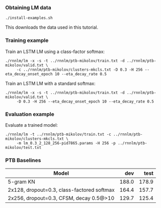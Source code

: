 ### Obtaining LM data

    ./install-examples.sh

This downloads the data used in this tutorial.

### Training example

Train an LSTM LM using a class-factor softmax:

    ./rnnlm/lm -x -s -t ../rnnlm/ptb-mikolov/train.txt -d ../rnnlm/ptb-mikolov/valid.txt \
         -c ../rnnlm/ptb-mikolov/clusters-mkcls.txt -D 0.3 -H 256 --eta_decay_onset_epoch 10 --eta_decay_rate 0.5

Train an LSTM LM with a standard softmax:

    ./rnnlm/lm -x -s -t ../rnnlm/ptb-mikolov/train.txt -d ../rnnlm/ptb-mikolov/valid.txt \
         -D 0.3 -H 256 --eta_decay_onset_epoch 10 --eta_decay_rate 0.5

### Evaluation example

Evaluate a trained model:

    ./rnnlm/lm -t ../rnnlm/ptb-mikolov/train.txt -c ../rnnlm/ptb-mikolov/clusters-mkcls.txt \
         -m lm_0.3_2_128_256-pid7865.params -H 256 -p ../rnnlm/ptb-mikolov/test.txt

### PTB Baselines

| Model | dev | test |
| ----- | ---:| ----:|
| 5-gram KN | 188.0 | 178.9 |
| 2x128, dropout=0.3, class-factored softmax | 164.4 | 157.7 |
| 2x256, dropout=0.3, CFSM, decay 0.5@>10 | 129.7 | 125.4 |
